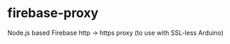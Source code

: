 firebase-proxy
==============

Node.js based Firebase http -> https proxy (to use with SSL-less Arduino)
